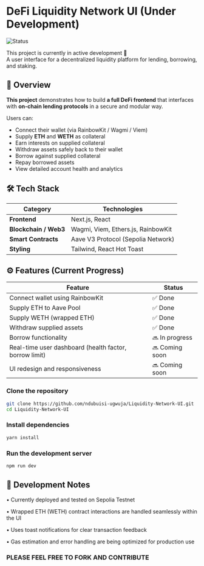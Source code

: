 # DeFi Liquidity Network UI (Under Development)

![Status](https://img.shields.io/badge/status-under--development-yellow)

This project is currently in active development 🚧  
A user interface for a decentralized liquidity platform for lending, borrowing, and staking.

## 🚀 Overview

**This project** demonstrates how to build **a full DeFi frontend** that interfaces with **on-chain lending protocols** in a secure and modular way.

Users can:

- Connect their wallet (via RainbowKit / Wagmi / Viem)
- Supply **ETH** and **WETH** as collateral
- Earn interests on supplied collateral
- Withdraw assets safely back to their wallet
- Borrow against supplied collateral
- Repay borrowed assets
- View detailed account health and analytics

## 🛠️ Tech Stack

| Category              | Technologies                       |
| --------------------- | ---------------------------------- |
| **Frontend**          | Next.js, React                     |
| **Blockchain / Web3** | Wagmi, Viem, Ethers.js, RainbowKit |
| **Smart Contracts**   | Aave V3 Protocol (Sepolia Network) |
| **Styling**           | Tailwind, React Hot Toast          |

## ⚙️ Features (Current Progress)

| Feature                                                | Status         |
| ------------------------------------------------------ | -------------- |
| Connect wallet using RainbowKit                        | ✅ Done        |
| Supply ETH to Aave Pool                                | ✅ Done        |
| Supply WETH (wrapped ETH)                              | ✅ Done        |
| Withdraw supplied assets                               | ✅ Done        |
| Borrow functionality                                   | 🔜 In progress |
| Real-time user dashboard (health factor, borrow limit) | 🔜 Coming soon |
| UI redesign and responsiveness                         | 🔜 Coming soon |

### Clone the repository

```bash
git clone https://github.com/ndubuisi-ugwuja/Liquidity-Network-UI.git
cd Liquidity-Network-UI
```

### Install dependencies

```bash
yarn install
```

### Run the development server

```bash
npm run dev
```

## 🧰 Development Notes

• Currently deployed and tested on Sepolia Testnet

• Wrapped ETH (WETH) contract interactions are handled seamlessly within the UI

• Uses toast notifications for clear transaction feedback

• Gas estimation and error handling are being optimized for production use

### PLEASE FEEL FREE TO FORK AND CONTRIBUTE
